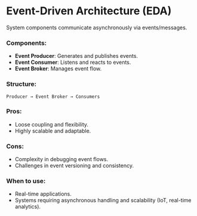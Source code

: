 # Event-Driven Architecture (EDA)

System components communicate asynchronously via events/messages.

### Components:

- **Event Producer**: Generates and publishes events.
- **Event Consumer**: Listens and reacts to events.
- **Event Broker**: Manages event flow.

### Structure:

```
Producer → Event Broker → Consumers
```

### Pros:

- Loose coupling and flexibility.
- Highly scalable and adaptable.

### Cons:

- Complexity in debugging event flows.
- Challenges in event versioning and consistency.

### When to use:

- Real-time applications.
- Systems requiring asynchronous handling and scalability (IoT, real-time analytics).